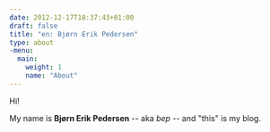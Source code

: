 ```yaml
---
date: 2012-12-17T18:37:43+01:00
draft: false
title: "en: Bjørn Erik Pedersen"
type: about
-menu:
  main:
    weight: 1
    name: "About"
---
```

Hi!

My name is **Bjørn Erik Pedersen** -- aka *bep* -- and "this" is my blog.
